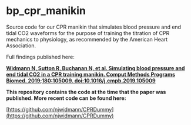# bp_cpr_manikin
Source code for our CPR manikin that simulates blood pressure and end tidal CO2 waveforms for the purpose of training the titration of CPR mechanics to physiology, as recommended by the American Heart Association.

Full findings published here: 

[**Widmann N, Sutton R, Buchanan N, et al. Simulating blood pressure and end tidal CO2 in a CPR training manikin. Comput Methods Programs Biomed. 2019;180:105009. doi:10.1016/j.cmpb.2019.105009**](https://pubmed.ncbi.nlm.nih.gov/31437806/)

**This repository contains the code at the time that the paper was published. More recent code can be found here:**

[https://github.com/njwidmann/CPRDummy](https://github.com/njwidmann/CPRDummy)
